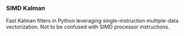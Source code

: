 
### SIMD Kalman

Fast Kalman filters in Python leveraging single-instruction multiple-data
vectorization. Not to be confused with SIMD processor instructions.
